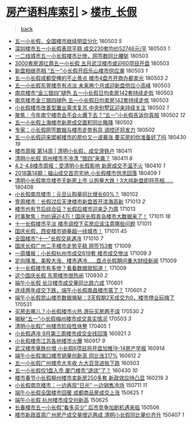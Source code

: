 [房产语料库索引](../../README.md)  > [楼市_长假](楼市_长假.md)
====
> [back](../README.md)

- [五一小长假，全国楼市继续明显分化](http://jkwz.applinzi.com/ittc/7098921853299196935.html#%E4%BA%94%E4%B8%80%E5%B0%8F%E9%95%BF%E5%81%87%EF%BC%8C%E5%85%A8%E5%9B%BD%E6%A5%BC%E5%B8%82%E7%BB%A7%E7%BB%AD%E6%98%8E%E6%98%BE%E5%88%86%E5%8C%96) 180503 *5* 
- [深圳楼市五一小长假表现平稳 成交230套均价52746元/平](http://jkwz.applinzi.com/ittc/7098886872527012880.html#%E6%B7%B1%E5%9C%B3%E6%A5%BC%E5%B8%82%E4%BA%94%E4%B8%80%E5%B0%8F%E9%95%BF%E5%81%87%E8%A1%A8%E7%8E%B0%E5%B9%B3%E7%A8%B3+%E6%88%90%E4%BA%A4230%E5%A5%97%E5%9D%87%E4%BB%B752746%E5%85%83%2F%E5%B9%B3) 180503 *1* 
- [一二线城市五一小长假楼市比惨，网签数同比腰斩](http://jkwz.applinzi.com/ittc/7098874017807336454.html#%E4%B8%80%E4%BA%8C%E7%BA%BF%E5%9F%8E%E5%B8%82%E4%BA%94%E4%B8%80%E5%B0%8F%E9%95%BF%E5%81%87%E6%A5%BC%E5%B8%82%E6%AF%94%E6%83%A8%EF%BC%8C%E7%BD%91%E7%AD%BE%E6%95%B0%E5%90%8C%E6%AF%94%E8%85%B0%E6%96%A9) 180503  
- [3000套房源扛鼎五一小长假 五月武汉楼市或迎60项目开盘](http://jkwz.applinzi.com/ittc/7098821344181617681.html#3000%E5%A5%97%E6%88%BF%E6%BA%90%E6%89%9B%E9%BC%8E%E4%BA%94%E4%B8%80%E5%B0%8F%E9%95%BF%E5%81%87+%E4%BA%94%E6%9C%88%E6%AD%A6%E6%B1%89%E6%A5%BC%E5%B8%82%E6%88%96%E8%BF%8E60%E9%A1%B9%E7%9B%AE%E5%BC%80%E7%9B%98) 180503  
- [新盘相继亮相 “五一”小长假开启乐山楼市供应潮](http://jkwz.applinzi.com/ittc/7098837478847022096.html#%E6%96%B0%E7%9B%98%E7%9B%B8%E7%BB%A7%E4%BA%AE%E7%9B%B8+%E2%80%9C%E4%BA%94%E4%B8%80%E2%80%9D%E5%B0%8F%E9%95%BF%E5%81%87%E5%BC%80%E5%90%AF%E4%B9%90%E5%B1%B1%E6%A5%BC%E5%B8%82%E4%BE%9B%E5%BA%94%E6%BD%AE) 180503 *1* 
- [五一小长假成都受捧的不止景点 楼市4盘齐开商办都卖光](http://jkwz.applinzi.com/ittc/7098812131699065872.html#%E4%BA%94%E4%B8%80%E5%B0%8F%E9%95%BF%E5%81%87%E6%88%90%E9%83%BD%E5%8F%97%E6%8D%A7%E7%9A%84%E4%B8%8D%E6%AD%A2%E6%99%AF%E7%82%B9+%E6%A5%BC%E5%B8%824%E7%9B%98%E9%BD%90%E5%BC%80%E5%95%86%E5%8A%9E%E9%83%BD%E5%8D%96%E5%85%89) 180503 *2* 
- [五一小长假东莞楼市有点淡 未来两个月或迎新盘供应小高峰](http://jkwz.applinzi.com/ittc/7098809573450449930.html#%E4%BA%94%E4%B8%80%E5%B0%8F%E9%95%BF%E5%81%87%E4%B8%9C%E8%8E%9E%E6%A5%BC%E5%B8%82%E6%9C%89%E7%82%B9%E6%B7%A1+%E6%9C%AA%E6%9D%A5%E4%B8%A4%E4%B8%AA%E6%9C%88%E6%88%96%E8%BF%8E%E6%96%B0%E7%9B%98%E4%BE%9B%E5%BA%94%E5%B0%8F%E9%AB%98%E5%B3%B0) 180503  
- [南京楼市“金三银四”褪色 五一小长假日均卖房142套持续走低](http://jkwz.applinzi.com/ittc/7098791874452259857.html#%E5%8D%97%E4%BA%AC%E6%A5%BC%E5%B8%82%E2%80%9C%E9%87%91%E4%B8%89%E9%93%B6%E5%9B%9B%E2%80%9D%E8%A4%AA%E8%89%B2+%E4%BA%94%E4%B8%80%E5%B0%8F%E9%95%BF%E5%81%87%E6%97%A5%E5%9D%87%E5%8D%96%E6%88%BF142%E5%A5%97%E6%8C%81%E7%BB%AD%E8%B5%B0%E4%BD%8E) 180503  
- [南京楼市金三银四褪色 五一小长假日均卖房142套持续走低](http://jkwz.applinzi.com/ittc/7098781897264202762.html#%E5%8D%97%E4%BA%AC%E6%A5%BC%E5%B8%82%E9%87%91%E4%B8%89%E9%93%B6%E5%9B%9B%E8%A4%AA%E8%89%B2+%E4%BA%94%E4%B8%80%E5%B0%8F%E9%95%BF%E5%81%87%E6%97%A5%E5%9D%87%E5%8D%96%E6%88%BF142%E5%A5%97%E6%8C%81%E7%BB%AD%E8%B5%B0%E4%BD%8E) 180503  
- [小长假楼市改善型置业需求复苏 中央别墅区迎来持续关注](http://jkwz.applinzi.com/ittc/7098570203871052806.html#%E5%B0%8F%E9%95%BF%E5%81%87%E6%A5%BC%E5%B8%82%E6%94%B9%E5%96%84%E5%9E%8B%E7%BD%AE%E4%B8%9A%E9%9C%80%E6%B1%82%E5%A4%8D%E8%8B%8F+%E4%B8%AD%E5%A4%AE%E5%88%AB%E5%A2%85%E5%8C%BA%E8%BF%8E%E6%9D%A5%E6%8C%81%E7%BB%AD%E5%85%B3%E6%B3%A8) 180502 *1* 
- [聚焦｜今年南宁楼市会不会火爆下去？“五一”小长假告诉你真相](http://jkwz.applinzi.com/ittc/7098530850293679114.html#%E8%81%9A%E7%84%A6%EF%BD%9C%E4%BB%8A%E5%B9%B4%E5%8D%97%E5%AE%81%E6%A5%BC%E5%B8%82%E4%BC%9A%E4%B8%8D%E4%BC%9A%E7%81%AB%E7%88%86%E4%B8%8B%E5%8E%BB%EF%BC%9F%E2%80%9C%E4%BA%94%E4%B8%80%E2%80%9D%E5%B0%8F%E9%95%BF%E5%81%87%E5%91%8A%E8%AF%89%E4%BD%A0%E7%9C%9F%E7%9B%B8) 180502 *12* 
- [五一小长假上海楼市新房成交面积同比略降](http://jkwz.applinzi.com/ittc/7098497516792448011.html#%E4%BA%94%E4%B8%80%E5%B0%8F%E9%95%BF%E5%81%87%E4%B8%8A%E6%B5%B7%E6%A5%BC%E5%B8%82%E6%96%B0%E6%88%BF%E6%88%90%E4%BA%A4%E9%9D%A2%E7%A7%AF%E5%90%8C%E6%AF%94%E7%95%A5%E9%99%8D) 180502  
- [专家：小长假网签数据与楼市走势有异 调控还将发力](http://jkwz.applinzi.com/ittc/7098430885055693834.html#%E4%B8%93%E5%AE%B6%EF%BC%9A%E5%B0%8F%E9%95%BF%E5%81%87%E7%BD%91%E7%AD%BE%E6%95%B0%E6%8D%AE%E4%B8%8E%E6%A5%BC%E5%B8%82%E8%B5%B0%E5%8A%BF%E6%9C%89%E5%BC%82+%E8%B0%83%E6%8E%A7%E8%BF%98%E5%B0%86%E5%8F%91%E5%8A%9B) 180502  
- [五一小长假迎来邯郸楼市的房价又一波暴涨 要买房的你准备好了吗](http://jkwz.applinzi.com/ittc/7097731015604962320.html#%E4%BA%94%E4%B8%80%E5%B0%8F%E9%95%BF%E5%81%87%E8%BF%8E%E6%9D%A5%E9%82%AF%E9%83%B8%E6%A5%BC%E5%B8%82%E7%9A%84%E6%88%BF%E4%BB%B7%E5%8F%88%E4%B8%80%E6%B3%A2%E6%9A%B4%E6%B6%A8+%E8%A6%81%E4%B9%B0%E6%88%BF%E7%9A%84%E4%BD%A0%E5%87%86%E5%A4%87%E5%A5%BD%E4%BA%86%E5%90%97) 180430 *19* 
- [楼市周报 第14周 | 清明小长假，成交滑铁卢](http://jkwz.applinzi.com/ittc/7090803609526862859.html#%E6%A5%BC%E5%B8%82%E5%91%A8%E6%8A%A5+%E7%AC%AC14%E5%91%A8+%7C+%E6%B8%85%E6%98%8E%E5%B0%8F%E9%95%BF%E5%81%87%EF%BC%8C%E6%88%90%E4%BA%A4%E6%BB%91%E9%93%81%E5%8D%A2) 180411  
- [清明小长假 郑州楼市不冷清 “银四”来袭？](http://jkwz.applinzi.com/ittc/7090618822707119115.html#%E6%B8%85%E6%98%8E%E5%B0%8F%E9%95%BF%E5%81%87+%E9%83%91%E5%B7%9E%E6%A5%BC%E5%B8%82%E4%B8%8D%E5%86%B7%E6%B8%85+%E2%80%9C%E9%93%B6%E5%9B%9B%E2%80%9D%E6%9D%A5%E8%A2%AD%EF%BC%9F) 180411 *8* 
- [4.2-4.8楼市周报：受清明小长假影响 新房成交不温不火](http://jkwz.applinzi.com/ittc/7090352478652728330.html#4.2-4.8%E6%A5%BC%E5%B8%82%E5%91%A8%E6%8A%A5%EF%BC%9A%E5%8F%97%E6%B8%85%E6%98%8E%E5%B0%8F%E9%95%BF%E5%81%87%E5%BD%B1%E5%93%8D+%E6%96%B0%E6%88%BF%E6%88%90%E4%BA%A4%E4%B8%8D%E6%B8%A9%E4%B8%8D%E7%81%AB) 180410 *1* 
- [2018第14期：福山成交首宗宅地 小长假楼市供求回落](http://jkwz.applinzi.com/ittc/7089977495657120775.html#2018%E7%AC%AC14%E6%9C%9F%EF%BC%9A%E7%A6%8F%E5%B1%B1%E6%88%90%E4%BA%A4%E9%A6%96%E5%AE%97%E5%AE%85%E5%9C%B0+%E5%B0%8F%E9%95%BF%E5%81%87%E6%A5%BC%E5%B8%82%E4%BE%9B%E6%B1%82%E5%9B%9E%E8%90%BD) 180409 *1* 
- [清明小长假南京楼市无新房上市 认购量大跌！3大纯新盘即将亮相……](http://jkwz.applinzi.com/ittc/7089473462626419719.html#%E6%B8%85%E6%98%8E%E5%B0%8F%E9%95%BF%E5%81%87%E5%8D%97%E4%BA%AC%E6%A5%BC%E5%B8%82%E6%97%A0%E6%96%B0%E6%88%BF%E4%B8%8A%E5%B8%82+%E8%AE%A4%E8%B4%AD%E9%87%8F%E5%A4%A7%E8%B7%8C%EF%BC%813%E5%A4%A7%E7%BA%AF%E6%96%B0%E7%9B%98%E5%8D%B3%E5%B0%86%E4%BA%AE%E7%9B%B8%E2%80%A6%E2%80%A6) 180408  
- [小长假南京楼市：元旦认购量同比增长60%？](http://jkwz.applinzi.com/ittc/7054022086903727111.html#%E5%B0%8F%E9%95%BF%E5%81%87%E5%8D%97%E4%BA%AC%E6%A5%BC%E5%B8%82%EF%BC%9A%E5%85%83%E6%97%A6%E8%AE%A4%E8%B4%AD%E9%87%8F%E5%90%8C%E6%AF%94%E5%A2%9E%E9%95%BF60%25%EF%BC%9F) 180102  
- [壹周楼市：长假过后天津楼市新盘首开滨海高新](http://jkwz.applinzi.com/ittc/7023869980758787089.html#%E5%A3%B9%E5%91%A8%E6%A5%BC%E5%B8%82%EF%BC%9A%E9%95%BF%E5%81%87%E8%BF%87%E5%90%8E%E5%A4%A9%E6%B4%A5%E6%A5%BC%E5%B8%82%E6%96%B0%E7%9B%98%E9%A6%96%E5%BC%80%E6%BB%A8%E6%B5%B7%E9%AB%98%E6%96%B0) 171013 *2* 
- [楼市也有节后综合征？长假后楼市迎来乏力周](http://jkwz.applinzi.com/ittc/7023744993884374032.html#%E6%A5%BC%E5%B8%82%E4%B9%9F%E6%9C%89%E8%8A%82%E5%90%8E%E7%BB%BC%E5%90%88%E5%BE%81%EF%BC%9F%E9%95%BF%E5%81%87%E5%90%8E%E6%A5%BC%E5%B8%82%E8%BF%8E%E6%9D%A5%E4%B9%8F%E5%8A%9B%E5%91%A8) 171013  
- [时事聚焦｜均价逼近4万！国庆长假青岛楼市大数据来了！](http://jkwz.applinzi.com/ittc/7023278093861651473.html#%E6%97%B6%E4%BA%8B%E8%81%9A%E7%84%A6%EF%BD%9C%E5%9D%87%E4%BB%B7%E9%80%BC%E8%BF%914%E4%B8%87%EF%BC%81%E5%9B%BD%E5%BA%86%E9%95%BF%E5%81%87%E9%9D%92%E5%B2%9B%E6%A5%BC%E5%B8%82%E5%A4%A7%E6%95%B0%E6%8D%AE%E6%9D%A5%E4%BA%86%EF%BC%81) 171011 *18* 
- [十一长假楼市平淡 楼市调控下买房应该注意哪些问题](http://jkwz.applinzi.com/ittc/7023144793939641360.html#%E5%8D%81%E4%B8%80%E9%95%BF%E5%81%87%E6%A5%BC%E5%B8%82%E5%B9%B3%E6%B7%A1+%E6%A5%BC%E5%B8%82%E8%B0%83%E6%8E%A7%E4%B8%8B%E4%B9%B0%E6%88%BF%E5%BA%94%E8%AF%A5%E6%B3%A8%E6%84%8F%E5%93%AA%E4%BA%9B%E9%97%AE%E9%A2%98) 171011  
- [国庆长假，西安楼市销量超一线城市！](http://jkwz.applinzi.com/ittc/7023127954605999120.html#%E5%9B%BD%E5%BA%86%E9%95%BF%E5%81%87%EF%BC%8C%E8%A5%BF%E5%AE%89%E6%A5%BC%E5%B8%82%E9%94%80%E9%87%8F%E8%B6%85%E4%B8%80%E7%BA%BF%E5%9F%8E%E5%B8%82%EF%BC%81) 171011 *45* 
- [全国楼市“十一”长假交易遇冷](http://jkwz.applinzi.com/ittc/7022707750851838993.html#%E5%85%A8%E5%9B%BD%E6%A5%BC%E5%B8%82%E2%80%9C%E5%8D%81%E4%B8%80%E2%80%9D%E9%95%BF%E5%81%87%E4%BA%A4%E6%98%93%E9%81%87%E5%86%B7) 171010 *7* 
- [国庆长假广州二手楼市走势平稳 网签153套](http://jkwz.applinzi.com/ittc/7022549821209183248.html#%E5%9B%BD%E5%BA%86%E9%95%BF%E5%81%87%E5%B9%BF%E5%B7%9E%E4%BA%8C%E6%89%8B%E6%A5%BC%E5%B8%82%E8%B5%B0%E5%8A%BF%E5%B9%B3%E7%A8%B3+%E7%BD%91%E7%AD%BE153%E5%A5%97) 171009  
- [一周播报：小长假杭州市成交619套 楼市成交惨淡](http://jkwz.applinzi.com/ittc/7022502570550101008.html#%E4%B8%80%E5%91%A8%E6%92%AD%E6%8A%A5%EF%BC%9A%E5%B0%8F%E9%95%BF%E5%81%87%E6%9D%AD%E5%B7%9E%E5%B8%82%E6%88%90%E4%BA%A4619%E5%A5%97+%E6%A5%BC%E5%B8%82%E6%88%90%E4%BA%A4%E6%83%A8%E6%B7%A1) 171009 *3* 
- [定向降准、美股大涨、楼市遇冷……盘点长假期间重大财经新闻](http://jkwz.applinzi.com/ittc/7022444795484701713.html#%E5%AE%9A%E5%90%91%E9%99%8D%E5%87%86%E3%80%81%E7%BE%8E%E8%82%A1%E5%A4%A7%E6%B6%A8%E3%80%81%E6%A5%BC%E5%B8%82%E9%81%87%E5%86%B7%E2%80%A6%E2%80%A6%E7%9B%98%E7%82%B9%E9%95%BF%E5%81%87%E6%9C%9F%E9%97%B4%E9%87%8D%E5%A4%A7%E8%B4%A2%E7%BB%8F%E6%96%B0%E9%97%BB) 171009  
- [十一长假楼市有多惨？看看数据就知道！](http://jkwz.applinzi.com/ittc/7022424110943175696.html#%E5%8D%81%E4%B8%80%E9%95%BF%E5%81%87%E6%A5%BC%E5%B8%82%E6%9C%89%E5%A4%9A%E6%83%A8%EF%BC%9F%E7%9C%8B%E7%9C%8B%E6%95%B0%E6%8D%AE%E5%B0%B1%E7%9F%A5%E9%81%93%EF%BC%81) 171009  
- [这个国庆长假 东莞楼市很热闹](http://jkwz.applinzi.com/ittc/7019024290031338512.html#%E8%BF%99%E4%B8%AA%E5%9B%BD%E5%BA%86%E9%95%BF%E5%81%87+%E4%B8%9C%E8%8E%9E%E6%A5%BC%E5%B8%82%E5%BE%88%E7%83%AD%E9%97%B9) 170930 *2* 
- [端午小长假 长沙楼市成交量同比跌六成](http://jkwz.applinzi.com/ittc/6974133804879856645.html#%E7%AB%AF%E5%8D%88%E5%B0%8F%E9%95%BF%E5%81%87+%E9%95%BF%E6%B2%99%E6%A5%BC%E5%B8%82%E6%88%90%E4%BA%A4%E9%87%8F%E5%90%8C%E6%AF%94%E8%B7%8C%E5%85%AD%E6%88%90) 170601  
- [连续两年成交下跌，端午小长假南昌楼市蔫了？](http://jkwz.applinzi.com/ittc/6974127267302081541.html#%E8%BF%9E%E7%BB%AD%E4%B8%A4%E5%B9%B4%E6%88%90%E4%BA%A4%E4%B8%8B%E8%B7%8C%EF%BC%8C%E7%AB%AF%E5%8D%88%E5%B0%8F%E9%95%BF%E5%81%87%E5%8D%97%E6%98%8C%E6%A5%BC%E5%B8%82%E8%94%AB%E4%BA%86%EF%BC%9F) 170601 *2* 
- [端午小长假昆山楼市数据揭秘：3天假期2天成交为0，楼市停业玩嗨了](http://jkwz.applinzi.com/ittc/6973718192894510084.html#%E7%AB%AF%E5%8D%88%E5%B0%8F%E9%95%BF%E5%81%87%E6%98%86%E5%B1%B1%E6%A5%BC%E5%B8%82%E6%95%B0%E6%8D%AE%E6%8F%AD%E7%A7%98%EF%BC%9A3%E5%A4%A9%E5%81%87%E6%9C%9F2%E5%A4%A9%E6%88%90%E4%BA%A4%E4%B8%BA0%EF%BC%8C%E6%A5%BC%E5%B8%82%E5%81%9C%E4%B8%9A%E7%8E%A9%E5%97%A8%E4%BA%86) 170531  
- [买房去哪儿？小长假楼市火热 游玩买房两不误](http://jkwz.applinzi.com/ittc/6973332292670850053.html#%E4%B9%B0%E6%88%BF%E5%8E%BB%E5%93%AA%E5%84%BF%EF%BC%9F%E5%B0%8F%E9%95%BF%E5%81%87%E6%A5%BC%E5%B8%82%E7%81%AB%E7%83%AD+%E6%B8%B8%E7%8E%A9%E4%B9%B0%E6%88%BF%E4%B8%A4%E4%B8%8D%E8%AF%AF) 170530 *2* 
- [揭秘“五一”小长假梅州楼市成交真实情况](http://jkwz.applinzi.com/ittc/6963490751005590532.html#%E6%8F%AD%E7%A7%98%E2%80%9C%E4%BA%94%E4%B8%80%E2%80%9D%E5%B0%8F%E9%95%BF%E5%81%87%E6%A2%85%E5%B7%9E%E6%A5%BC%E5%B8%82%E6%88%90%E4%BA%A4%E7%9C%9F%E5%AE%9E%E6%83%85%E5%86%B5) 170503 *3* 
- [清明小长假广州楼市阶段性休整](http://jkwz.applinzi.com/ittc/6952802050764178437.html#%E6%B8%85%E6%98%8E%E5%B0%8F%E9%95%BF%E5%81%87%E5%B9%BF%E5%B7%9E%E6%A5%BC%E5%B8%82%E9%98%B6%E6%AE%B5%E6%80%A7%E4%BC%91%E6%95%B4) 170405 *1* 
- [小长假遇冷 9月第三周楼市成交全线回落](http://jkwz.applinzi.com/ittc/6880408966072370180.html#%E5%B0%8F%E9%95%BF%E5%81%87%E9%81%87%E5%86%B7+9%E6%9C%88%E7%AC%AC%E4%B8%89%E5%91%A8%E6%A5%BC%E5%B8%82%E6%88%90%E4%BA%A4%E5%85%A8%E7%BA%BF%E5%9B%9E%E8%90%BD) 160921 *3* 
- [小长假楼市江苏各地楼市火爆](http://jkwz.applinzi.com/ittc/6878882461999694852.html#%E5%B0%8F%E9%95%BF%E5%81%87%E6%A5%BC%E5%B8%82%E6%B1%9F%E8%8B%8F%E5%90%84%E5%9C%B0%E6%A5%BC%E5%B8%82%E7%81%AB%E7%88%86) 160917 *9* 
- [​武汉楼市量跌价增 小长假6项目将开盘加推|9-14房产早报](http://jkwz.applinzi.com/ittc/6877634035601376261.html#%E2%80%8B%E6%AD%A6%E6%B1%89%E6%A5%BC%E5%B8%82%E9%87%8F%E8%B7%8C%E4%BB%B7%E5%A2%9E+%E5%B0%8F%E9%95%BF%E5%81%876%E9%A1%B9%E7%9B%AE%E5%B0%86%E5%BC%80%E7%9B%98%E5%8A%A0%E6%8E%A8%7C9-14%E6%88%BF%E4%BA%A7%E6%97%A9%E6%8A%A5) 160914  
- [端午小长假海口楼市销量创新高 同比涨317%](http://jkwz.applinzi.com/ittc/6842779493898650628.html#%E7%AB%AF%E5%8D%88%E5%B0%8F%E9%95%BF%E5%81%87%E6%B5%B7%E5%8F%A3%E6%A5%BC%E5%B8%82%E9%94%80%E9%87%8F%E5%88%9B%E6%96%B0%E9%AB%98+%E5%90%8C%E6%AF%94%E6%B6%A8317%25) 160612 *2* 
- [五一小长假广州楼市大丰收 九大百货进账下跌](http://jkwz.applinzi.com/ittc/6827868735830230021.html#%E4%BA%94%E4%B8%80%E5%B0%8F%E9%95%BF%E5%81%87%E5%B9%BF%E5%B7%9E%E6%A5%BC%E5%B8%82%E5%A4%A7%E4%B8%B0%E6%94%B6+%E4%B9%9D%E5%A4%A7%E7%99%BE%E8%B4%A7%E8%BF%9B%E8%B4%A6%E4%B8%8B%E8%B7%8C) 160503  
- [五一小长假仅1盘入市 厦门楼市“退烧”了？](http://jkwz.applinzi.com/ittc/6826890403118580741.html#%E4%BA%94%E4%B8%80%E5%B0%8F%E9%95%BF%E5%81%87%E4%BB%851%E7%9B%98%E5%85%A5%E5%B8%82+%E5%8E%A6%E9%97%A8%E6%A5%BC%E5%B8%82%E2%80%9C%E9%80%80%E7%83%A7%E2%80%9D%E4%BA%86%EF%BC%9F) 160430 *10* 
- [楼市春节小长假柳州楼市卖新房250多套 新政效应待凸显](http://jkwz.applinzi.com/ittc/6800563782053004292.html#%E6%A5%BC%E5%B8%82%E6%98%A5%E8%8A%82%E5%B0%8F%E9%95%BF%E5%81%87%E6%9F%B3%E5%B7%9E%E6%A5%BC%E5%B8%82%E5%8D%96%E6%96%B0%E6%88%BF250%E5%A4%9A%E5%A5%97+%E6%96%B0%E6%94%BF%E6%95%88%E5%BA%94%E5%BE%85%E5%87%B8%E6%98%BE) 160219 *3* 
- [小长假南京楼市：一边再现“日光” 一边销售冷场](http://jkwz.applinzi.com/ittc/547650614927748791.html#%E5%B0%8F%E9%95%BF%E5%81%87%E5%8D%97%E4%BA%AC%E6%A5%BC%E5%B8%82%EF%BC%9A%E4%B8%80%E8%BE%B9%E5%86%8D%E7%8E%B0%E2%80%9C%E6%97%A5%E5%85%89%E2%80%9D+%E4%B8%80%E8%BE%B9%E9%94%80%E5%94%AE%E5%86%B7%E5%9C%BA) 150711 *11* 
- [端午小长假全国楼市回暖 成都商品房成交上涨](http://jkwz.applinzi.com/ittc/547650611422796809.html#%E7%AB%AF%E5%8D%88%E5%B0%8F%E9%95%BF%E5%81%87%E5%85%A8%E5%9B%BD%E6%A5%BC%E5%B8%82%E5%9B%9E%E6%9A%96+%E6%88%90%E9%83%BD%E5%95%86%E5%93%81%E6%88%BF%E6%88%90%E4%BA%A4%E4%B8%8A%E6%B6%A8) 150625 *1* 
- [端午小长假 杭州楼市成交创新高](http://jkwz.applinzi.com/ittc/547650611422433232.html#%E7%AB%AF%E5%8D%88%E5%B0%8F%E9%95%BF%E5%81%87+%E6%9D%AD%E5%B7%9E%E6%A5%BC%E5%B8%82%E6%88%90%E4%BA%A4%E5%88%9B%E6%96%B0%E9%AB%98) 150625  
- [长春楼市五一小长假“看多买少” 后市竞争加剧机遇来临](http://jkwz.applinzi.com/ittc/547650611409838951.html#%E9%95%BF%E6%98%A5%E6%A5%BC%E5%B8%82%E4%BA%94%E4%B8%80%E5%B0%8F%E9%95%BF%E5%81%87%E2%80%9C%E7%9C%8B%E5%A4%9A%E4%B9%B0%E5%B0%91%E2%80%9D+%E5%90%8E%E5%B8%82%E7%AB%9E%E4%BA%89%E5%8A%A0%E5%89%A7%E6%9C%BA%E9%81%87%E6%9D%A5%E4%B8%B4) 150506  
- [楼市新政首周广州房产成交量增近两成 清明小长假同比量价齐升](http://jkwz.applinzi.com/ittc/547650611402327516.html#%E6%A5%BC%E5%B8%82%E6%96%B0%E6%94%BF%E9%A6%96%E5%91%A8%E5%B9%BF%E5%B7%9E%E6%88%BF%E4%BA%A7%E6%88%90%E4%BA%A4%E9%87%8F%E5%A2%9E%E8%BF%91%E4%B8%A4%E6%88%90+%E6%B8%85%E6%98%8E%E5%B0%8F%E9%95%BF%E5%81%87%E5%90%8C%E6%AF%94%E9%87%8F%E4%BB%B7%E9%BD%90%E5%8D%87) 150407 *1* 
